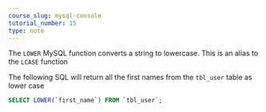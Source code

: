 ```yaml
---
course_slug: mysql-console
tutorial_number: 15
type: note
---
```


The `LOWER` MySQL function converts a string to lowercase. This is an alias to the `LCASE` function

The following SQL will return all the first names from the `tbl_user` table as lower case

```sql
SELECT LOWER(`first_name`) FROM `tbl_user`;
```
